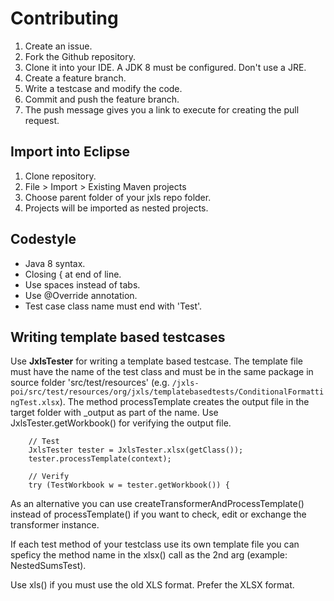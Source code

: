 # Contributing

1. Create an issue.
2. Fork the Github repository.
3. Clone it into your IDE. A JDK 8 must be configured. Don't use a JRE.
4. Create a feature branch.
5. Write a testcase and modify the code.
6. Commit and push the feature branch.
7. The push message gives you a link to execute for creating the pull request.

## Import into Eclipse

1. Clone repository.
2. File > Import > Existing Maven projects
3. Choose parent folder of your jxls repo folder.
4. Projects will be imported as nested projects.

## Codestyle

- Java 8 syntax.
- Closing { at end of line.
- Use spaces instead of tabs.
- Use @Override annotation.
- Test case class name must end with 'Test'.

## Writing template based testcases

Use **JxlsTester** for writing a template based testcase. The template file must have the name of the test class and must be in the same package
in source folder 'src/test/resources'
(e.g. `/jxls-poi/src/test/resources/org/jxls/templatebasedtests/ConditionalFormattingTest.xlsx`).
The method processTemplate creates the output file in the target folder with _output as part of the name.
Use JxlsTester.getWorkbook() for verifying the output file.

        // Test
        JxlsTester tester = JxlsTester.xlsx(getClass());
        tester.processTemplate(context);
        
        // Verify
        try (TestWorkbook w = tester.getWorkbook()) {

As an alternative you can use createTransformerAndProcessTemplate() instead of processTemplate() if you want to check, edit or exchange
the transformer instance.

If each test method of your testclass use its own template file you can speficy the method name in the xlsx() call as the 2nd arg (example: NestedSumsTest).

Use xls() if you must use the old XLS format. Prefer the XLSX format.
